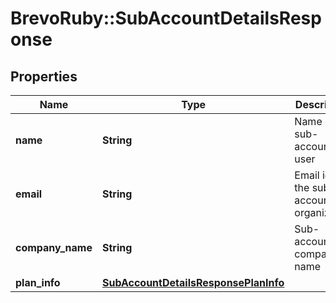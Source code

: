 # BrevoRuby::SubAccountDetailsResponse

## Properties
Name | Type | Description | Notes
------------ | ------------- | ------------- | -------------
**name** | **String** | Name of the sub-account user | [optional] 
**email** | **String** | Email id of the sub-account organization | [optional] 
**company_name** | **String** | Sub-account company name | [optional] 
**plan_info** | [**SubAccountDetailsResponsePlanInfo**](SubAccountDetailsResponsePlanInfo.md) |  | [optional] 



